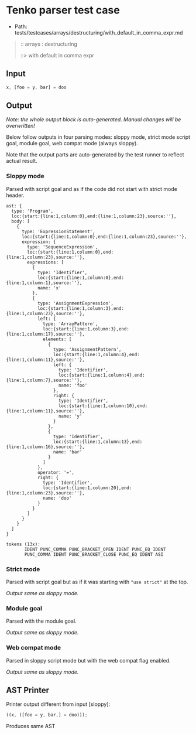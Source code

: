 # Tenko parser test case

- Path: tests/testcases/arrays/destructuring/with_default_in_comma_expr.md

> :: arrays : destructuring
>
> ::> with default in comma expr

## Input

`````js
x, [foo = y, bar] = doo
`````

## Output

_Note: the whole output block is auto-generated. Manual changes will be overwritten!_

Below follow outputs in four parsing modes: sloppy mode, strict mode script goal, module goal, web compat mode (always sloppy).

Note that the output parts are auto-generated by the test runner to reflect actual result.

### Sloppy mode

Parsed with script goal and as if the code did not start with strict mode header.

`````
ast: {
  type: 'Program',
  loc:{start:{line:1,column:0},end:{line:1,column:23},source:''},
  body: [
    {
      type: 'ExpressionStatement',
      loc:{start:{line:1,column:0},end:{line:1,column:23},source:''},
      expression: {
        type: 'SequenceExpression',
        loc:{start:{line:1,column:0},end:{line:1,column:23},source:''},
        expressions: [
          {
            type: 'Identifier',
            loc:{start:{line:1,column:0},end:{line:1,column:1},source:''},
            name: 'x'
          },
          {
            type: 'AssignmentExpression',
            loc:{start:{line:1,column:3},end:{line:1,column:23},source:''},
            left: {
              type: 'ArrayPattern',
              loc:{start:{line:1,column:3},end:{line:1,column:17},source:''},
              elements: [
                {
                  type: 'AssignmentPattern',
                  loc:{start:{line:1,column:4},end:{line:1,column:11},source:''},
                  left: {
                    type: 'Identifier',
                    loc:{start:{line:1,column:4},end:{line:1,column:7},source:''},
                    name: 'foo'
                  },
                  right: {
                    type: 'Identifier',
                    loc:{start:{line:1,column:10},end:{line:1,column:11},source:''},
                    name: 'y'
                  }
                },
                {
                  type: 'Identifier',
                  loc:{start:{line:1,column:13},end:{line:1,column:16},source:''},
                  name: 'bar'
                }
              ]
            },
            operator: '=',
            right: {
              type: 'Identifier',
              loc:{start:{line:1,column:20},end:{line:1,column:23},source:''},
              name: 'doo'
            }
          }
        ]
      }
    }
  ]
}

tokens (13x):
       IDENT PUNC_COMMA PUNC_BRACKET_OPEN IDENT PUNC_EQ IDENT
       PUNC_COMMA IDENT PUNC_BRACKET_CLOSE PUNC_EQ IDENT ASI
`````

### Strict mode

Parsed with script goal but as if it was starting with `"use strict"` at the top.

_Output same as sloppy mode._

### Module goal

Parsed with the module goal.

_Output same as sloppy mode._

### Web compat mode

Parsed in sloppy script mode but with the web compat flag enabled.

_Output same as sloppy mode._

## AST Printer

Printer output different from input [sloppy]:

````js
((x, ([foo = y, bar,] = doo)));
````

Produces same AST
